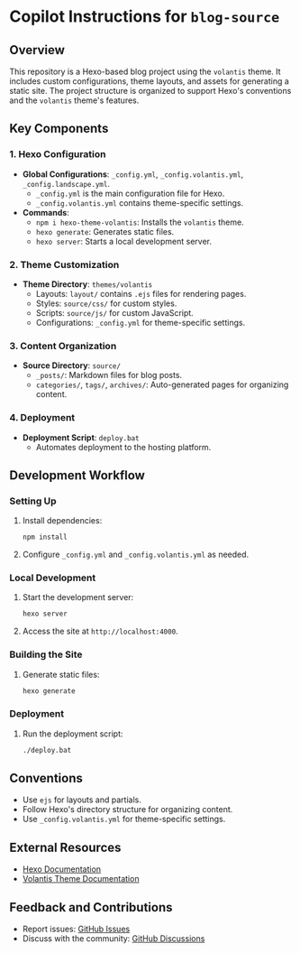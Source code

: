 # Copilot Instructions for `blog-source`

## Overview
This repository is a Hexo-based blog project using the `volantis` theme. It includes custom configurations, theme layouts, and assets for generating a static site. The project structure is organized to support Hexo's conventions and the `volantis` theme's features.

## Key Components

### 1. Hexo Configuration
- **Global Configurations**: `_config.yml`, `_config.volantis.yml`, `_config.landscape.yml`.
  - `_config.yml` is the main configuration file for Hexo.
  - `_config.volantis.yml` contains theme-specific settings.
- **Commands**:
  - `npm i hexo-theme-volantis`: Installs the `volantis` theme.
  - `hexo generate`: Generates static files.
  - `hexo server`: Starts a local development server.

### 2. Theme Customization
- **Theme Directory**: `themes/volantis`
  - Layouts: `layout/` contains `.ejs` files for rendering pages.
  - Styles: `source/css/` for custom styles.
  - Scripts: `source/js/` for custom JavaScript.
  - Configurations: `_config.yml` for theme-specific settings.

### 3. Content Organization
- **Source Directory**: `source/`
  - `_posts/`: Markdown files for blog posts.
  - `categories/`, `tags/`, `archives/`: Auto-generated pages for organizing content.

### 4. Deployment
- **Deployment Script**: `deploy.bat`
  - Automates deployment to the hosting platform.

## Development Workflow

### Setting Up
1. Install dependencies:
   ```bash
   npm install
   ```
2. Configure `_config.yml` and `_config.volantis.yml` as needed.

### Local Development
1. Start the development server:
   ```bash
   hexo server
   ```
2. Access the site at `http://localhost:4000`.

### Building the Site
1. Generate static files:
   ```bash
   hexo generate
   ```

### Deployment
1. Run the deployment script:
   ```bash
   ./deploy.bat
   ```

## Conventions
- Use `ejs` for layouts and partials.
- Follow Hexo's directory structure for organizing content.
- Use `_config.volantis.yml` for theme-specific settings.

## External Resources
- [Hexo Documentation](https://hexo.io/docs/)
- [Volantis Theme Documentation](https://volantis.js.org)

## Feedback and Contributions
- Report issues: [GitHub Issues](https://github.com/volantis-x/hexo-theme-volantis/issues)
- Discuss with the community: [GitHub Discussions](https://github.com/volantis-x/hexo-theme-volantis/discussions)